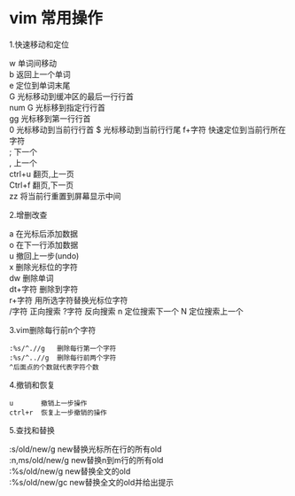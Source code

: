 # vim 常用操作

1.快速移动和定位

w       单词间移动  
b       返回上一个单词  
e       定位到单词末尾  
G       光标移动到缓冲区的最后一行行首  
num G   光标移到指定行行首  
gg      光标移到第一行行首  
0       光标移动到当前行行首
$       光标移动到当前行行尾
f+字符  快速定位到当前行所在字符  
    ;   下一个  
    ,   上一个  
ctrl+u  翻页,上一页  
Ctrl+f  翻页,下一页  
zz      将当前行重置到屏幕显示中间  

2.增删改查

a       在光标后添加数据  
o       在下一行添加数据  
u       撤回上一步(undo)  
x       删除光标位的字符  
dw      删除单词  
dt+字符 删除到字符  
r+字符  用所选字符替换光标位字符  
/字符   正向搜索
?字符   反向搜索
n       定位搜索下一个
N       定位搜索上一个

3.vim删除每行前n个字符

    :%s/^.//g   删除每行第一个字符  
    :%s/^..//g  删除每行前两个字符  
    ^后面点的个数就代表字符个数

4.撤销和恢复

    u       撤销上一步操作  
    ctrl+r  恢复上一步撤销的操作

5.查找和替换

:s/old/new/g  new替换光标所在行的所有old  
:n,ms/old/new/g  new替换n到m行的所有old  
:%s/old/new/g  new替换全文的old  
:%s/old/new/gc new替换全文的old并给出提示
